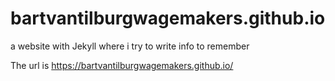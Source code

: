 # bartvantilburgwagemakers.github.io

a website with Jekyll where i try to write info to remember 

The url is https://bartvantilburgwagemakers.github.io/

